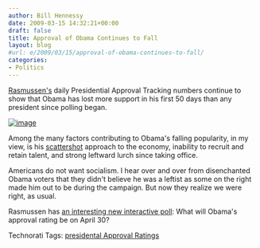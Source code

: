 ```yaml
---
author: Bill Hennessy
date: 2009-03-15 14:32:21+00:00
draft: false
title: Approval of Obama Continues to Fall
layout: blog
#url: e/2009/03/15/approval-of-obama-continues-to-fall/
categories:
- Politics
---
```


[Rasmussen's](https://www.rasmussenreports.com/public_content/politics/obama_administration/daily_presidential_tracking_poll) daily Presidential Approval Tracking numbers continue to show that Obama has lost more support in his first 50 days than any president since polling began.

[![image](https://hennessysview.com/wp-content/uploads/2009/03/image-thumb.png)
](https://hennessysview.com/wp-content/uploads/2009/03/image.png)

Among the many factors contributing to Obama's falling popularity, in my view, is his [scattershot](https://www.telegraph.co.uk/news/worldnews/northamerica/usa/barackobama/4991247/Barack-Obamas-aides-admit-errors-are-making-him-less-popular.html) approach to the economy, inability to recruit and retain talent, and strong leftward lurch since taking office.

Americans do not want socialism. I hear over and over from disenchanted Obama voters that they didn't believe he was a leftist as some on the right made him out to be during the campaign. But now they realize we were right, as usual.

Rasmussen has [an interesting new interactive poll](https://rasmussenreports.predictify.com/p/rasmussenreports/q/what-will-barack-obamas-approval-index-be-on-april-2?results&prd=1): What will Obama's approval rating be on April 30?

Technorati Tags: [presidental Approval Ratings](https://technorati.com/tags/presidental%20Approval%20Ratings)
